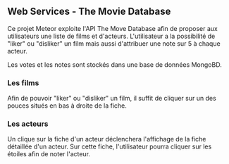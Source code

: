## Web Services - The Movie Database

Ce projet Meteor exploite l'API The Move Database afin de proposer aux utilisateurs 
une liste de films et d'acteurs. L'utilisateur a la possibilité de "liker" ou "disliker"
un film mais aussi d'attribuer une note sur 5 à chaque acteur.

Les votes et les notes sont stockés dans une base de données MongoBD.

### Les films

Afin de pouvoir "liker" ou "disliker" un film, il suffit de cliquer sur un des pouces situés
en bas à droite de la fiche.

### Les acteurs

Un clique sur la fiche d'un acteur déclenchera l'affichage de la fiche détaillée d'un acteur.
Sur cette fiche, l'utilisateur pourra cliquer sur les étoiles afin de noter l'acteur.



